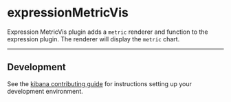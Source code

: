 # expressionMetricVis

Expression MetricVis plugin adds a `metric` renderer and function to the expression plugin. The renderer will display the `metric` chart.

---

## Development

See the [kibana contributing guide](https://github.com/elastic/kibana/blob/master/CONTRIBUTING.md) for instructions setting up your development environment.
